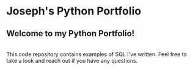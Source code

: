 # Joseph's Python Portfolio

## Welcome to my Python Portfolio! <br />
<br />
This code repository contains examples of SQL I've written. Feel free to take a look and reach out if you have any questions.
